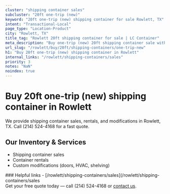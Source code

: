 ```yaml
---
cluster: "shipping container sales"
subcluster: "20ft one-trip (new)"
keyword: "20ft one-trip (new) shipping container for sale Rowlett, TX"
intent: "Transactional-Local"
page_type: "Location-Product"
city: "Rowlett, TX"
title_tag: "Rowlett 20ft shipping container for sale | LC Container"
meta_description: "Buy one-trip (new) 20ft shipping container sale with local delivery in Rowlett, TX. LC Container — local Since 2003. Request a fast quote today."
url_slug: "/rowlett/buy/20ft/shipping-containers/one-trip-new"
h1: "Buy 20ft one-trip (new) shipping container in Rowlett"
internal_links: "/rowlett/shipping-containers/sales"
priority: 3
notes: "NaN"
noindex: true
---
```


# Buy 20ft one-trip (new) shipping container in Rowlett

We provide shipping container sales, rentals, and modifications in Rowlett, TX. Call (214) 524-4168 for a fast quote.

## Our Inventory & Services
- Shipping container sales
- Container rentals
- Custom modifications (doors, HVAC, shelving)

<div data-section="internal-links">
### Helpful links
- [/rowlett/shipping-containers/sales](/rowlett/shipping-containers/sales
</div>

<div data-section="cta">
Get your free quote today — call (214) 524-4168 or <a href="/contact">contact us</a>.
</div>

<script type="application/ld+json">{"@context":"https://schema.org","@type":"FAQPage","mainEntity":[{"@type":"Question","name":"How much does delivery cost in Rowlett, TX?","acceptedAnswer":{"@type":"Answer","text":"Delivery costs vary by distance and container size. Most deliveries in Rowlett, TX range from $150-$300. Call (214) 524-4168 for an exact quote based on your specific location."}},{"@type":"Question","name":"Do you offer financing or payment plans?","acceptedAnswer":{"@type":"Answer","text":"We accept major credit cards, checks, and can discuss commercial terms for bulk purchases. Call (214) 524-4168 to discuss options."}},{"@type":"Question","name":"Can you customize containers in Rowlett, TX?","acceptedAnswer":{"@type":"Answer","text":"Yes — we perform modifications like doors, HVAC, insulation, and shelving. Request a custom quote at (214) 524-4168 or via our contact form."}}]}</script>

